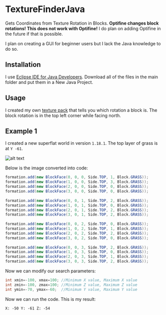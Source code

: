 # TextureFinderJava

Gets Coordinates from Texture Rotation in Blocks. **Optifine changes block rotations! This does not work with Optifine!** I do plan on adding Optifine in the future if that is possible.

I plan on creating a GUI for beginner users but I lack the Java knowledge to do so.

## Installation

I use [Eclipse IDE for Java Developers](https://www.eclipse.org/).
Download all of the files in the main folder and put them in a New Java Project.

## Usage

I created my own [texture pack](https://cdn.discordapp.com/attachments/945391588748689438/945391855414165574/BlockRotations.zip) that tells you which rotation a block is. The block rotation is in the top left corner while facing north.

## Example 1

I created a new superflat world in version `1.18.1`. The top layer of grass is at `Y -61`.

![alt text](https://cdn.discordapp.com/attachments/945391588748689438/945398862288408576/example_1.png)

Below is the image converted into code:

```java
formation.add(new BlockFace(0, 0, 0, Side.TOP, 1, Block.GRASS));
formation.add(new BlockFace(1, 0, 0, Side.TOP, 3, Block.GRASS));
formation.add(new BlockFace(2, 0, 0, Side.TOP, 0, Block.GRASS));
formation.add(new BlockFace(3, 0, 0, Side.TOP, 0, Block.GRASS));
		
formation.add(new BlockFace(0, 0, 1, Side.TOP, 2, Block.GRASS));
formation.add(new BlockFace(1, 0, 1, Side.TOP, 0, Block.GRASS));
formation.add(new BlockFace(2, 0, 1, Side.TOP, 2, Block.GRASS));
formation.add(new BlockFace(3, 0, 1, Side.TOP, 2, Block.GRASS));
		
formation.add(new BlockFace(0, 0, 2, Side.TOP, 0, Block.GRASS));
formation.add(new BlockFace(1, 0, 2, Side.TOP, 1, Block.GRASS));
formation.add(new BlockFace(2, 0, 2, Side.TOP, 2, Block.GRASS));
formation.add(new BlockFace(3, 0, 2, Side.TOP, 0, Block.GRASS));
		
formation.add(new BlockFace(0, 0, 3, Side.TOP, 2, Block.GRASS));
formation.add(new BlockFace(1, 0, 3, Side.TOP, 0, Block.GRASS));
formation.add(new BlockFace(2, 0, 3, Side.TOP, 1, Block.GRASS));
formation.add(new BlockFace(3, 0, 3, Side.TOP, 2, Block.GRASS));
```

Now we can modify our search parameters:

```java
int xmin=-100, xmax=100; //Minimum X value, Maximum X value
int zmin=-100, zmax=100; //Minimum Z value, Maximum Z value
int ymin=-70, ymax=-60;  //Minimum Y value, Maximum Y value
```

Now we can run the code. This is my result:
```
X: -50 Y: -61 Z: -54
```
